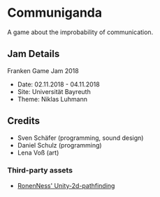 # Communiganda
A game about the improbability of communication.

## Jam Details
Franken Game Jam 2018
- Date: 02.11.2018 - 04.11.2018 
- Site: Universität Bayreuth 
- Theme: Niklas Luhmann 

## Credits
- Sven Schäfer (programming, sound design)
- Daniel Schulz (programming)
- Lena Voß (art)

### Third-party assets
- [RonenNess' Unity-2d-pathfinding](https://github.com/RonenNess/Unity-2d-pathfinding)